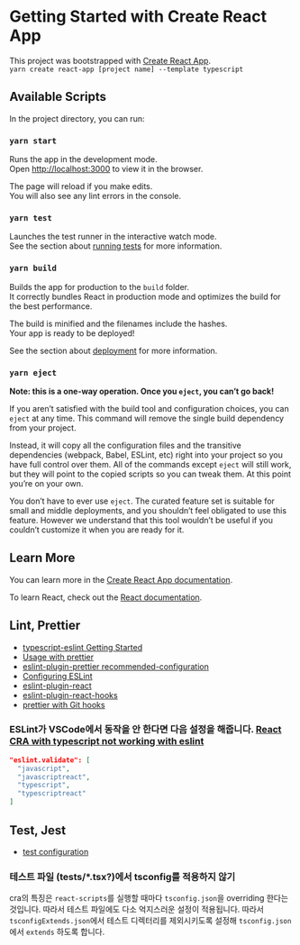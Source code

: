 # Getting Started with Create React App

This project was bootstrapped with [Create React App](https://github.com/facebook/create-react-app).<br>
`yarn create react-app [project name] --template typescript`

## **Available Scripts**

In the project directory, you can run:

### `yarn start`

Runs the app in the development mode.\
Open [http://localhost:3000](http://localhost:3000) to view it in the browser.

The page will reload if you make edits.\
You will also see any lint errors in the console.

### `yarn test`

Launches the test runner in the interactive watch mode.\
See the section about [running tests](https://facebook.github.io/create-react-app/docs/running-tests) for more information.

### `yarn build`

Builds the app for production to the `build` folder.\
It correctly bundles React in production mode and optimizes the build for the best performance.

The build is minified and the filenames include the hashes.\
Your app is ready to be deployed!

See the section about [deployment](https://facebook.github.io/create-react-app/docs/deployment) for more information.

### `yarn eject`

**Note: this is a one-way operation. Once you `eject`, you can’t go back!**

If you aren’t satisfied with the build tool and configuration choices, you can `eject` at any time. This command will remove the single build dependency from your project.

Instead, it will copy all the configuration files and the transitive dependencies (webpack, Babel, ESLint, etc) right into your project so you have full control over them. All of the commands except `eject` will still work, but they will point to the copied scripts so you can tweak them. At this point you’re on your own.

You don’t have to ever use `eject`. The curated feature set is suitable for small and middle deployments, and you shouldn’t feel obligated to use this feature. However we understand that this tool wouldn’t be useful if you couldn’t customize it when you are ready for it.

## **Learn More**

You can learn more in the [Create React App documentation](https://facebook.github.io/create-react-app/docs/getting-started).

To learn React, check out the [React documentation](https://reactjs.org/).

## **Lint, Prettier**

- [typescript-eslint Getting Started](https://github.com/typescript-eslint/typescript-eslint/blob/master/docs/getting-started/linting/README.md)
- [Usage with prettier](https://github.com/typescript-eslint/typescript-eslint/blob/master/docs/getting-started/linting/README.md#usage-with-prettier)
- [eslint-plugin-prettier recommended-configuration](https://github.com/prettier/eslint-plugin-prettier#recommended-configuration)
- [Configuring ESLint](https://eslint.org/docs/user-guide/configuring/)
- [eslint-plugin-react](https://github.com/yannickcr/eslint-plugin-react)
- [eslint-plugin-react-hooks](https://www.npmjs.com/package/eslint-plugin-react-hooks)
- [prettier with Git hooks](https://github.com/typescript-eslint/typescript-eslint/blob/master/docs/getting-started/linting/README.md#usage-with-prettier)

 ### ESLint가 VSCode에서 동작을 안 한다면 다음 설정을 해줍니다. [React CRA with typescript not working with eslint](https://stackoverflow.com/questions/58264433/react-cra-with-typescript-not-working-with-eslint)
 ```json
 "eslint.validate": [
   "javascript",
   "javascriptreact",
   "typescript",
   "typescriptreact"
 ]
 ```

## **Test, Jest**
- [test configuration](https://create-react-app.dev/docs/running-tests/#configuration)

### 테스트 파일 (__tests__/*.tsx?)에서 tsconfig를 적용하지 않기
cra의 특징은 `react-scripts`를 실행할 때마다 `tsconfig.json`을 overriding 한다는 것입니다. 따라서 테스트 파일에도 다소 억지스러운 설정이 적용됩니다. 따라서 `tsconfigExtends.json`에서 테스트 디렉터리를 제외시키도록 설정해 `tsconfig.json`에서 `extends` 하도록 합니다.